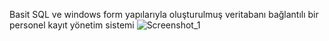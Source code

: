 Basit SQL ve windows form yapılarıyla oluşturulmuş veritabanı bağlantılı bir personel kayıt yönetim sistemi 
![Screenshot_1](https://github.com/user-attachments/assets/f567d236-cb5d-4f58-a124-72ccd721b4e8)
